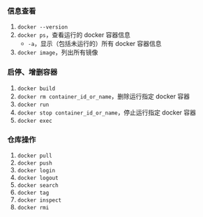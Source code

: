 

### 信息查看
1. `docker --version`
2. `docker ps`，查看运行的 docker 容器信息
    - `-a`，显示（包括未运行的）所有 docker 容器信息 
5. `docker image`，列出所有镜像

### 启停、增删容器
1. `docker build`
3. `docker rm container_id_or_name`，删除运行指定 docker 容器
4. `docker run`
5. `docker stop container_id_or_name`，停止运行指定 docker 容器
6. `docker exec`

### 仓库操作 
1. `docker pull`
2. `docker push`
3. `docker login`
4. `docker logout`
5. `docker search`
6. `docker tag`
7. `docker inspect`
8. `docker rmi`
